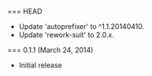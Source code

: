 === HEAD

* Update 'autoprefixer' to ^1.1.20140410.
* Update 'rework-suit' to 2.0.x.

=== 0.1.1 (March 24, 2014)

* Initial release
